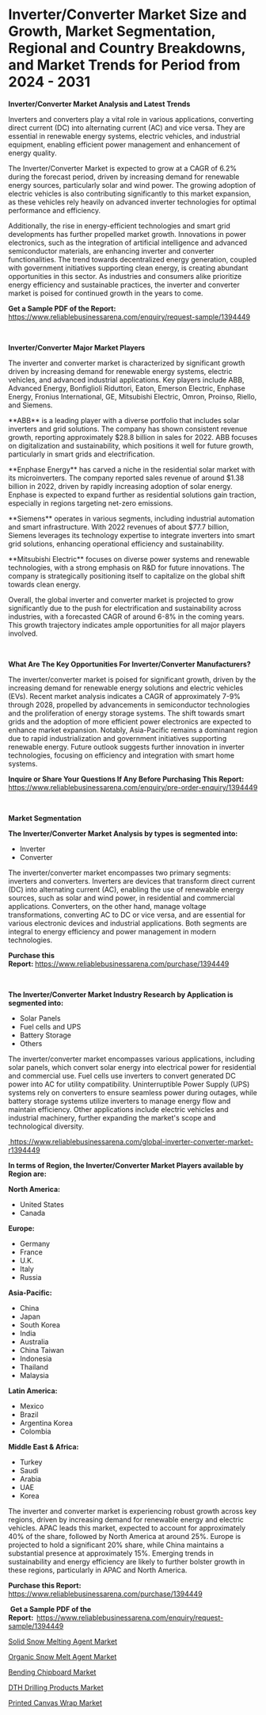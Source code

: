 <p><h1>Inverter/Converter Market Size and Growth, Market Segmentation, Regional and Country Breakdowns, and Market Trends for Period from 2024 -  2031</h1></p><p><strong>Inverter/Converter Market Analysis and Latest Trends</strong></p>
<p><p>Inverters and converters play a vital role in various applications, converting direct current (DC) into alternating current (AC) and vice versa. They are essential in renewable energy systems, electric vehicles, and industrial equipment, enabling efficient power management and enhancement of energy quality. </p><p>The Inverter/Converter Market is expected to grow at a CAGR of 6.2% during the forecast period, driven by increasing demand for renewable energy sources, particularly solar and wind power. The growing adoption of electric vehicles is also contributing significantly to this market expansion, as these vehicles rely heavily on advanced inverter technologies for optimal performance and efficiency. </p><p>Additionally, the rise in energy-efficient technologies and smart grid developments has further propelled market growth. Innovations in power electronics, such as the integration of artificial intelligence and advanced semiconductor materials, are enhancing inverter and converter functionalities. The trend towards decentralized energy generation, coupled with government initiatives supporting clean energy, is creating abundant opportunities in this sector. As industries and consumers alike prioritize energy efficiency and sustainable practices, the inverter and converter market is poised for continued growth in the years to come.</p></p>
<p><strong>Get a Sample PDF of the Report:&nbsp;</strong> <a href="https://www.reliablebusinessarena.com/enquiry/request-sample/1394449">https://www.reliablebusinessarena.com/enquiry/request-sample/1394449</a></p>
<p>&nbsp;</p>
<p><strong>Inverter/Converter Major Market Players</strong></p>
<p><p>The inverter and converter market is characterized by significant growth driven by increasing demand for renewable energy systems, electric vehicles, and advanced industrial applications. Key players include ABB, Advanced Energy, Bonfiglioli Riduttori, Eaton, Emerson Electric, Enphase Energy, Fronius International, GE, Mitsubishi Electric, Omron, Proinso, Riello, and Siemens.</p><p>**ABB** is a leading player with a diverse portfolio that includes solar inverters and grid solutions. The company has shown consistent revenue growth, reporting approximately $28.8 billion in sales for 2022. ABB focuses on digitalization and sustainability, which positions it well for future growth, particularly in smart grids and electrification.</p><p>**Enphase Energy** has carved a niche in the residential solar market with its microinverters. The company reported sales revenue of around $1.38 billion in 2022, driven by rapidly increasing adoption of solar energy. Enphase is expected to expand further as residential solutions gain traction, especially in regions targeting net-zero emissions.</p><p>**Siemens** operates in various segments, including industrial automation and smart infrastructure. With 2022 revenues of about $77.7 billion, Siemens leverages its technology expertise to integrate inverters into smart grid solutions, enhancing operational efficiency and sustainability.</p><p>**Mitsubishi Electric** focuses on diverse power systems and renewable technologies, with a strong emphasis on R&D for future innovations. The company is strategically positioning itself to capitalize on the global shift towards clean energy.</p><p>Overall, the global inverter and converter market is projected to grow significantly due to the push for electrification and sustainability across industries, with a forecasted CAGR of around 6-8% in the coming years. This growth trajectory indicates ample opportunities for all major players involved.</p></p>
<p>&nbsp;</p>
<p><strong>What Are The Key Opportunities For Inverter/Converter Manufacturers?</strong></p>
<p><p>The inverter/converter market is poised for significant growth, driven by the increasing demand for renewable energy solutions and electric vehicles (EVs). Recent market analysis indicates a CAGR of approximately 7-9% through 2028, propelled by advancements in semiconductor technologies and the proliferation of energy storage systems. The shift towards smart grids and the adoption of more efficient power electronics are expected to enhance market expansion. Notably, Asia-Pacific remains a dominant region due to rapid industrialization and government initiatives supporting renewable energy. Future outlook suggests further innovation in inverter technologies, focusing on efficiency and integration with smart home systems.</p></p>
<p><strong>Inquire or Share Your Questions If Any Before Purchasing This Report:</strong> <a href="https://www.reliablebusinessarena.com/enquiry/pre-order-enquiry/1394449">https://www.reliablebusinessarena.com/enquiry/pre-order-enquiry/1394449</a></p>
<p>&nbsp;</p>
<p><strong>Market Segmentation</strong></p>
<p><strong>The Inverter/Converter Market Analysis by types is segmented into:</strong></p>
<p><ul><li>Inverter</li><li>Converter</li></ul></p>
<p><p>The inverter/converter market encompasses two primary segments: inverters and converters. Inverters are devices that transform direct current (DC) into alternating current (AC), enabling the use of renewable energy sources, such as solar and wind power, in residential and commercial applications. Converters, on the other hand, manage voltage transformations, converting AC to DC or vice versa, and are essential for various electronic devices and industrial applications. Both segments are integral to energy efficiency and power management in modern technologies.</p></p>
<p><strong>Purchase this Report:&nbsp;</strong><a href="https://www.reliablebusinessarena.com/purchase/1394449">https://www.reliablebusinessarena.com/purchase/1394449</a></p>
<p>&nbsp;</p>
<p><strong>The Inverter/Converter Market Industry Research by Application is segmented into:</strong></p>
<p><ul><li>Solar Panels</li><li>Fuel cells and UPS</li><li>Battery Storage</li><li>Others</li></ul></p>
<p><p>The inverter/converter market encompasses various applications, including solar panels, which convert solar energy into electrical power for residential and commercial use. Fuel cells use inverters to convert generated DC power into AC for utility compatibility. Uninterruptible Power Supply (UPS) systems rely on converters to ensure seamless power during outages, while battery storage systems utilize inverters to manage energy flow and maintain efficiency. Other applications include electric vehicles and industrial machinery, further expanding the market's scope and technological diversity.</p></p>
<p><a href="https://www.reliablebusinessarena.com/global-inverter-converter-market-r1394449">&nbsp;https://www.reliablebusinessarena.com/global-inverter-converter-market-r1394449</a></p>
<p><strong>In terms of Region, the Inverter/Converter Market Players available by Region are:</strong></p>
<p>
    <p> <strong> North America: </strong>
        <ul>
            <li>United States</li>
            <li>Canada</li>
        </ul>
        </p> 
    <p> <strong> Europe: </strong>
        <ul>
            <li>Germany</li>
            <li>France</li>
            <li>U.K.</li>
            <li>Italy</li>
            <li>Russia</li>
        </ul>
        </p> 
    <p> <strong> Asia-Pacific: </strong>
        <ul>
            <li>China</li>
            <li>Japan</li>
            <li>South Korea</li>
            <li>India</li>
            <li>Australia</li>
            <li>China Taiwan</li>
            <li>Indonesia</li>
            <li>Thailand</li>
            <li>Malaysia</li>
        </ul>
        </p> 
    <p> <strong> Latin America: </strong>
        <ul>
            <li>Mexico</li>
            <li>Brazil</li>
            <li>Argentina Korea</li>
            <li>Colombia</li>
        </ul>
        </p> 
    <p> <strong> Middle East & Africa: </strong>
        <ul>
            <li>Turkey</li>
            <li>Saudi</li>
            <li>Arabia</li>
            <li>UAE</li>
            <li>Korea</li>
        </ul>
    </p>
    </p>
<p><p>The inverter and converter market is experiencing robust growth across key regions, driven by increasing demand for renewable energy and electric vehicles. APAC leads this market, expected to account for approximately 40% of the share, followed by North America at around 25%. Europe is projected to hold a significant 20% share, while China maintains a substantial presence at approximately 15%. Emerging trends in sustainability and energy efficiency are likely to further bolster growth in these regions, particularly in APAC and North America.</p></p>
<p><strong>Purchase this Report: </strong><a href="https://www.reliablebusinessarena.com/purchase/1394449">https://www.reliablebusinessarena.com/purchase/1394449</a></p>
<p>&nbsp;<strong>Get a Sample PDF of the Report:&nbsp;&nbsp;</strong><a href="https://www.reliablebusinessarena.com/enquiry/request-sample/1394449">https://www.reliablebusinessarena.com/enquiry/request-sample/1394449</a></p>
<p><strong></strong></p>
<p><p><a href="https://issuu.com/reportprime-2/docs/solid-snow-melting-agent-market-siz_41e2ae624b65b9">Solid Snow Melting Agent Market</a></p><p><a href="https://issuu.com/reportprime-2/docs/organic-snow-melt-agent-market-size_fe34d3a1232747">Organic Snow Melt Agent Market</a></p><p><a href="https://www.linkedin.com/pulse/strategic-insights-global-bending-chipboard-market-trends-rg6ne?trackingId=sWAH%2BoBMQG%2B9TVGgNIbhEA%3D%3D">Bending Chipboard Market</a></p><p><a href="https://www.linkedin.com/pulse/global-dth-drilling-products-market-exploring-share-trends-future-qdenc?trackingId=ZplNglM7Q%2FuXfP5V51tzew%3D%3D">DTH Drilling Products Market</a></p><p><a href="https://github.com/gulaimolin/Market-Research-Report-List-6/blob/main/printed-canvas-wrap-market.md">Printed Canvas Wrap Market</a></p></p>